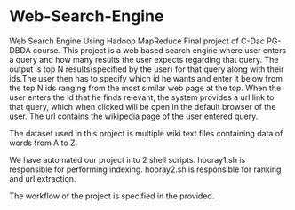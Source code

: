 # Web-Search-Engine
Web Search Engine Using Hadoop MapReduce 
Final project of C-Dac PG-DBDA course.
This project is a web based search engine where user enters a query and how many results the user expects regarding that query.
The output is top N results(specified by the user) for that query along with their ids.The user then has to specify which id he wants and enter it below from the top N ids ranging from the most similar web page at the top.
When the user enters the id that he finds relevant, the system provides a url link to that query, which when clicked will be open in the default browser of the user.
The url contains the wikipedia page of the user entered query.

The dataset used in this project is multiple wiki text files containing data of words from A to Z.

We have automated our project into 2 shell scripts.
hooray1.sh is responsible for performing indexing.
hooray2.sh is responsible for ranking and url extraction.

The workflow of the project is specified in the    provided.



